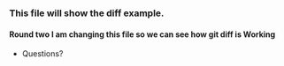 ### This file will show the diff example.
#### Round two I am changing this file so we can see how git diff is Working

- Questions?
